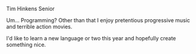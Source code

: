 Tim Hinkens
Senior

Um... Programming?
Other than that I enjoy pretentious progressive music and terrible action movies.

I'd like to learn a new language or two this year and hopefully create something nice.
